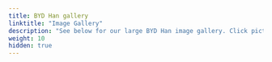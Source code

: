```yaml
---
title: BYD Han gallery
linktitle: "Image Gallery"
description: "See below for our large BYD Han image gallery. Click pictures for high-resolution versions."
weight: 10
hidden: true
---
```

<!-- markdownlint-disable MD033 -->
<object type="image/svg+xml" data="../modelnavigation.svg"></object>
<div class="pswp-gallery pswp-grid-container" id ="my-gallery">
<div class="pswp-grid-item">
<a href="https://media.evkx.net/multimedia/models/byd/han/han/battery_1.jpg"
data-pswp-src="https://media.evkx.net/multimedia/models/byd/han/han/battery_1.jpg"
data-pswp-width="1084"
data-pswp-height="470" 
target="_blank">
<img src="https://media.evkx.net/multimedia/models/byd/han/han/battery_1_xst.jpg" alt="BYD Han" width="200px" height="0px" />
</a>
</div>
<div class="pswp-grid-item">
<a href="https://media.evkx.net/multimedia/models/byd/han/han/exterior_1.jpg"
data-pswp-src="https://media.evkx.net/multimedia/models/byd/han/han/exterior_1.jpg"
data-pswp-width="1680"
data-pswp-height="945" 
target="_blank">
<img src="https://media.evkx.net/multimedia/models/byd/han/han/exterior_1_xst.jpg" alt="BYD Han" width="200px" height="0px" />
</a>
</div>
<div class="pswp-grid-item">
<a href="https://media.evkx.net/multimedia/models/byd/han/han/exterior_2.jpg"
data-pswp-src="https://media.evkx.net/multimedia/models/byd/han/han/exterior_2.jpg"
data-pswp-width="1680"
data-pswp-height="945" 
target="_blank">
<img src="https://media.evkx.net/multimedia/models/byd/han/han/exterior_2_xst.jpg" alt="BYD Han" width="200px" height="0px" />
</a>
</div>
<div class="pswp-grid-item">
<a href="https://media.evkx.net/multimedia/models/byd/han/han/exterior_3.jpg"
data-pswp-src="https://media.evkx.net/multimedia/models/byd/han/han/exterior_3.jpg"
data-pswp-width="1600"
data-pswp-height="1067" 
target="_blank">
<img src="https://media.evkx.net/multimedia/models/byd/han/han/exterior_3_xst.jpg" alt="BYD Han" width="200px" height="0px" />
</a>
</div>
<div class="pswp-grid-item">
<a href="https://media.evkx.net/multimedia/models/byd/han/han/exterior_4.jpg"
data-pswp-src="https://media.evkx.net/multimedia/models/byd/han/han/exterior_4.jpg"
data-pswp-width="1600"
data-pswp-height="1067" 
target="_blank">
<img src="https://media.evkx.net/multimedia/models/byd/han/han/exterior_4_xst.jpg" alt="BYD Han" width="200px" height="0px" />
</a>
</div>
<div class="pswp-grid-item">
<a href="https://media.evkx.net/multimedia/models/byd/han/han/exterior_5.jpg"
data-pswp-src="https://media.evkx.net/multimedia/models/byd/han/han/exterior_5.jpg"
data-pswp-width="1600"
data-pswp-height="1067" 
target="_blank">
<img src="https://media.evkx.net/multimedia/models/byd/han/han/exterior_5_xst.jpg" alt="BYD Han" width="200px" height="0px" />
</a>
</div>
<div class="pswp-grid-item">
<a href="https://media.evkx.net/multimedia/models/byd/han/han/exterior_6.jpg"
data-pswp-src="https://media.evkx.net/multimedia/models/byd/han/han/exterior_6.jpg"
data-pswp-width="1600"
data-pswp-height="1067" 
target="_blank">
<img src="https://media.evkx.net/multimedia/models/byd/han/han/exterior_6_xst.jpg" alt="BYD Han" width="200px" height="0px" />
</a>
</div>
<div class="pswp-grid-item">
<a href="https://media.evkx.net/multimedia/models/byd/han/han/exterior_7.jpg"
data-pswp-src="https://media.evkx.net/multimedia/models/byd/han/han/exterior_7.jpg"
data-pswp-width="1600"
data-pswp-height="1067" 
target="_blank">
<img src="https://media.evkx.net/multimedia/models/byd/han/han/exterior_7_xst.jpg" alt="BYD Han" width="200px" height="0px" />
</a>
</div>
<div class="pswp-grid-item">
<a href="https://media.evkx.net/multimedia/models/byd/han/han/frontseats_1.jpg"
data-pswp-src="https://media.evkx.net/multimedia/models/byd/han/han/frontseats_1.jpg"
data-pswp-width="1920"
data-pswp-height="1156" 
target="_blank">
<img src="https://media.evkx.net/multimedia/models/byd/han/han/frontseats_1_xst.jpg" alt="BYD Han" width="200px" height="0px" />
</a>
</div>
<div class="pswp-grid-item">
<a href="https://media.evkx.net/multimedia/models/byd/han/han/frontseats_2.jpg"
data-pswp-src="https://media.evkx.net/multimedia/models/byd/han/han/frontseats_2.jpg"
data-pswp-width="1600"
data-pswp-height="1067" 
target="_blank">
<img src="https://media.evkx.net/multimedia/models/byd/han/han/frontseats_2_xst.jpg" alt="BYD Han" width="200px" height="0px" />
</a>
</div>
<div class="pswp-grid-item">
<a href="https://media.evkx.net/multimedia/models/byd/han/han/headlights_1.jpg"
data-pswp-src="https://media.evkx.net/multimedia/models/byd/han/han/headlights_1.jpg"
data-pswp-width="1600"
data-pswp-height="1067" 
target="_blank">
<img src="https://media.evkx.net/multimedia/models/byd/han/han/headlights_1_xst.jpg" alt="BYD Han" width="200px" height="0px" />
</a>
</div>
<div class="pswp-grid-item">
<a href="https://media.evkx.net/multimedia/models/byd/han/han/interior_1.jpg"
data-pswp-src="https://media.evkx.net/multimedia/models/byd/han/han/interior_1.jpg"
data-pswp-width="1920"
data-pswp-height="1255" 
target="_blank">
<img src="https://media.evkx.net/multimedia/models/byd/han/han/interior_1_xst.jpg" alt="BYD Han" width="200px" height="0px" />
</a>
</div>
<div class="pswp-grid-item">
<a href="https://media.evkx.net/multimedia/models/byd/han/han/interior_2.jpg"
data-pswp-src="https://media.evkx.net/multimedia/models/byd/han/han/interior_2.jpg"
data-pswp-width="1920"
data-pswp-height="1200" 
target="_blank">
<img src="https://media.evkx.net/multimedia/models/byd/han/han/interior_2_xst.jpg" alt="BYD Han" width="200px" height="0px" />
</a>
</div>
<div class="pswp-grid-item">
<a href="https://media.evkx.net/multimedia/models/byd/han/han/interior_3.jpg"
data-pswp-src="https://media.evkx.net/multimedia/models/byd/han/han/interior_3.jpg"
data-pswp-width="1600"
data-pswp-height="1067" 
target="_blank">
<img src="https://media.evkx.net/multimedia/models/byd/han/han/interior_3_xst.jpg" alt="BYD Han" width="200px" height="0px" />
</a>
</div>
<div class="pswp-grid-item">
<a href="https://media.evkx.net/multimedia/models/byd/han/han/interior_4.jpg"
data-pswp-src="https://media.evkx.net/multimedia/models/byd/han/han/interior_4.jpg"
data-pswp-width="1600"
data-pswp-height="1067" 
target="_blank">
<img src="https://media.evkx.net/multimedia/models/byd/han/han/interior_4_xst.jpg" alt="BYD Han" width="200px" height="0px" />
</a>
</div>
<div class="pswp-grid-item">
<a href="https://media.evkx.net/multimedia/models/byd/han/han/main_1.jpg"
data-pswp-src="https://media.evkx.net/multimedia/models/byd/han/han/main_1.jpg"
data-pswp-width="1680"
data-pswp-height="945" 
target="_blank">
<img src="https://media.evkx.net/multimedia/models/byd/han/han/main_1_xst.jpg" alt="BYD Han" width="200px" height="0px" />
</a>
</div>
<div class="pswp-grid-item">
<a href="https://media.evkx.net/multimedia/models/byd/han/han/screens_1.jpg"
data-pswp-src="https://media.evkx.net/multimedia/models/byd/han/han/screens_1.jpg"
data-pswp-width="1920"
data-pswp-height="1059" 
target="_blank">
<img src="https://media.evkx.net/multimedia/models/byd/han/han/screens_1_xst.jpg" alt="BYD Han" width="200px" height="0px" />
</a>
</div>
<div class="pswp-grid-item">
<a href="https://media.evkx.net/multimedia/models/byd/han/han/screens_2.jpg"
data-pswp-src="https://media.evkx.net/multimedia/models/byd/han/han/screens_2.jpg"
data-pswp-width="1920"
data-pswp-height="1299" 
target="_blank">
<img src="https://media.evkx.net/multimedia/models/byd/han/han/screens_2_xst.jpg" alt="BYD Han" width="200px" height="0px" />
</a>
</div>
<div class="pswp-grid-item">
<a href="https://media.evkx.net/multimedia/models/byd/han/han/screens_3.jpg"
data-pswp-src="https://media.evkx.net/multimedia/models/byd/han/han/screens_3.jpg"
data-pswp-width="1600"
data-pswp-height="1067" 
target="_blank">
<img src="https://media.evkx.net/multimedia/models/byd/han/han/screens_3_xst.jpg" alt="BYD Han" width="200px" height="0px" />
</a>
</div>
<div class="pswp-grid-item">
<a href="https://media.evkx.net/multimedia/models/byd/han/han/secondrowseats_1.jpg"
data-pswp-src="https://media.evkx.net/multimedia/models/byd/han/han/secondrowseats_1.jpg"
data-pswp-width="1600"
data-pswp-height="960" 
target="_blank">
<img src="https://media.evkx.net/multimedia/models/byd/han/han/secondrowseats_1_xst.jpg" alt="BYD Han" width="200px" height="0px" />
</a>
</div>
<div class="pswp-grid-item">
<a href="https://media.evkx.net/multimedia/models/byd/han/han/secondrowseats_2.jpg"
data-pswp-src="https://media.evkx.net/multimedia/models/byd/han/han/secondrowseats_2.jpg"
data-pswp-width="1600"
data-pswp-height="1067" 
target="_blank">
<img src="https://media.evkx.net/multimedia/models/byd/han/han/secondrowseats_2_xst.jpg" alt="BYD Han" width="200px" height="0px" />
</a>
</div>
<div class="pswp-grid-item">
<a href="https://media.evkx.net/multimedia/models/byd/han/han/trunk_1.jpg"
data-pswp-src="https://media.evkx.net/multimedia/models/byd/han/han/trunk_1.jpg"
data-pswp-width="1600"
data-pswp-height="1067" 
target="_blank">
<img src="https://media.evkx.net/multimedia/models/byd/han/han/trunk_1_xst.jpg" alt="BYD Han" width="200px" height="0px" />
</a>
</div>
<div class="pswp-grid-item">
<a href="https://media.evkx.net/multimedia/models/byd/han/han/v2l_1.jpg"
data-pswp-src="https://media.evkx.net/multimedia/models/byd/han/han/v2l_1.jpg"
data-pswp-width="1680"
data-pswp-height="945" 
target="_blank">
<img src="https://media.evkx.net/multimedia/models/byd/han/han/v2l_1_xst.jpg" alt="BYD Han" width="200px" height="0px" />
</a>
</div>
</div>
<script type="module">
  import PhotoSwipeLightbox from '/js/photoswipe-lightbox.esm.js';
    const lightbox = new PhotoSwipeLightbox({
       gallery: '#my-gallery',
        children: 'a',
        pswpModule: () => import('/js/photoswipe.esm.js')
    });
lightbox.init();
</script>
